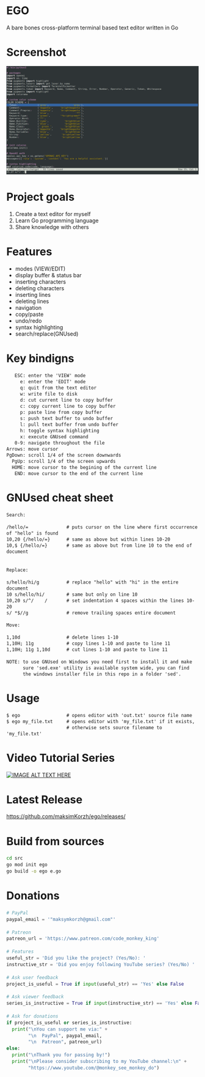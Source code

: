 # EGO
A bare bones cross-platform terminal based text editor written in Go

# Screenshot
![IMAGE ALT TEXT HERE](https://raw.githubusercontent.com/maksimKorzh/ego/main/assets/ego.png)

# Project goals
1. Create a text editor for myself
2. Learn Go programming language
3. Share knowledge with others

# Features
 - modes (VIEW/EDIT)
 - display buffer & status bar
 - inserting characters
 - deleting characters
 - inserting lines
 - deleting lines
 - navigation
 - copy/paste
 - undo/redo
 - syntax highlighting
 - search/replace(GNUsed)

# Key bindigns
       ESC: enter the 'VIEW' mode
         e: enter the 'EDIT' mode
         q: quit from the text editor
         w: write file to disk
         d: cut current line to copy buffer
         c: copy current line to copy buffer
         p: paste line from copy buffer
         s: push text buffer to undo buffer
         l: pull text buffer from undo buffer
         h: toggle syntax highlighting
         x: execute GNUsed command
       0-9: navigate throughout the file
    Arrows: move cursor
    PgDown: scroll 1/4 of the screen downwards
      PgUp: scroll 1/4 of the screen upwards
      HOME: move cursor to the begining of the current line
       END: move cursor to the end of the current line

# GNUsed cheat sheet

    Search:

    /hello/=              # puts cursor on the line where first occurrence of "hello" is found
    10,20 {/hello/=}      # same as above but within lines 10-20
    10,$ {/hello/=}       # same as above but from line 10 to the end of document


    Replace:

    s/hello/hi/g          # replace "hello" with "hi" in the entire document
    10 s/hello/hi/        # same but only on line 10
    10,20 s/^/    /       # set indentation 4 spaces within the lines 10-20
    s/ *$//g              # remove trailing spaces entire document

    Move:

    1,10d                 # delete lines 1-10
    1,10H; 11g            # copy lines 1-10 and paste to line 11
    1,10H; 11g 1,10d      # cut lines 1-10 and paste to line 11

    NOTE: to use GNUsed on Windows you need first to install it and make
          sure 'sed.exe' utility is available system wide, you can find
          the windows installer file in this repo in a folder 'sed'.

# Usage
    $ ego                 # opens editor with 'out.txt' source file name
    $ ego my_file.txt     # opens editor with 'my_file.txt' if it exists,
                          # otherwise sets source filename to 'my_file.txt'

# Video Tutorial Series
[![IMAGE ALT TEXT HERE](https://img.youtube.com/vi/mVFXBZUBe2s/0.jpg)](https://www.youtube.com/watch?v=mVFXBZUBe2s&list=PLLfIBXQeu3aa0NI4RT5OuRQsLo6gtLwGN)

# Latest Release
https://github.com/maksimKorzh/ego/releases/

# Build from sources
```bash
cd src
go mod init ego
go build -o ego e.go
```

# Donations

```python
# PayPal                                                                        
paypal_email = '"maksymkorzh@gmail.com"'

# Patreon
patreon_url = 'https://www.patreon.com/code_monkey_king'

# Features
useful_str = 'Did you like the project? (Yes/No): '
instructive_str = 'Did you enjoy following YouTube series? (Yes/No) '

# Ask user feedback
project_is_useful = True if input(useful_str) == 'Yes' else False

# Ask viewer feedback
series_is_instructive = True if input(instructive_str) == 'Yes' else False

# Ask for donations
if project_is_useful or series_is_instructive:
  print("\nYou can support me via:" +
        "\n  PayPal", paypal_email,
        "\n  Patreon", patreon_url)
else:
  print("\nThank you for passing by!")
  print("\nPlease consider subscribing to my YouTube channel:\n" +
        "https://www.youtube.com/@monkey_see_monkey_do")

```